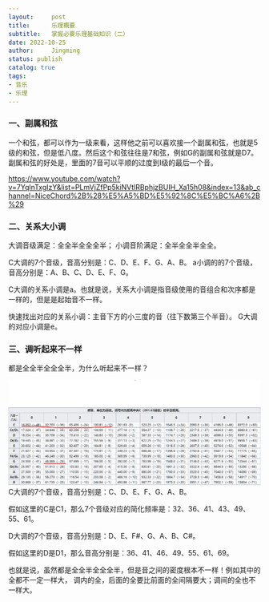 ```yaml
---
layout:     post
title:      乐理概要
subtitle:   掌握必要乐理基础知识（二）
date: 2022-10-25
author:     Jingming
status: publish
catalog: true
tags:
- 音乐
- 乐理
---
```


### 一、副属和弦

一个和弦，都可以作为一级来看，这样他之前可以喜欢接一个副属和弦，也就是5级的和弦，但是低八度。然后这个和弦往往是7和弦，例如G的副属和弦就是D7。
副属和弦的好处是，里面的7音可以平顺的过度到I级的最后一个音。

https://www.youtube.com/watch?v=7YqlnTxgIzY&list=PLmVjZfPp5kiNVtlRBphjzBUIH_Xa15h08&index=13&ab_channel=NiceChord%2B%28%E5%A5%BD%E5%92%8C%E5%BC%A6%2B%29

### 二、关系大小调

大调音级满足：全全半全全全半；
小调音阶满足：全半全全半全全。

C大调的7个音级，音高分别是：C、D、E、F、G、A、B。
a小调的的7个音级，音高分别是：A、B、C、D、E、F、G。

C大调的关系小调是a。也就是说，关系大小调是指音级使用的音组合和次序都是一样的，但是是起始音不一样。

快速找出对应的关系小调：主音下方的小三度的音（往下数第三个半音）。 G大调的对应小调是e。


### 三、调听起来不一样

都是全全半全全全半，为什么听起来不一样？

![](https://raw.githubusercontent.com/jingminglake/blogimages/main/%E9%9F%B3%E9%AB%98%E2%80%94%E6%B3%9B%E9%9F%B3.png)
C大调的7个音级，音高分别是：C、D、E、F、G、A、B。

假如这里的C是C1，那么7个音级对应的简化频率是：32、36、41、43、49、55、61。

D大调的7个音级，音高分别是：D、E、F#、G、A、B、C#。

假如这里的D是D1，那么音高分别是：36、41、46、49、55、61、69。

也就是说，虽然都是全全半全全全半，但是音之间的密度根本不一样！例如其中的全都不一定一样大，
调内的全，后面的全要比前面的全间隔要大；调间的全也不一样大。

